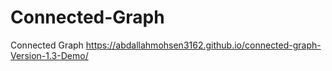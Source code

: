 # Connected-Graph
Connected Graph
https://abdallahmohsen3162.github.io/connected-graph-Version-1.3-Demo/
